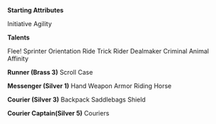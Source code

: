 **Starting Attributes**

Initiative
Agility

**Talents**

Flee!
Sprinter
Orientation
Ride
Trick Rider
Dealmaker
Criminal
Animal Affinity

**Runner (Brass 3)**
Scroll Case

**Messenger (Silver 1)**
Hand Weapon
Armor
Riding Horse

**Courier (Silver 3)**
Backpack
Saddlebags
Shield

**Courier Captain(Silver 5)**
Couriers